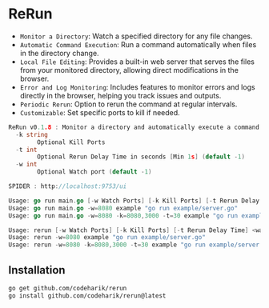 # ReRun

* `Monitor a Directory`: Watch a specified directory for any file changes.
* `Automatic Command Execution`: Run a command automatically when files in the directory change.
* `Local File Editing`: Provides a built-in web server that serves the files from your monitored directory, allowing direct modifications in the browser.
* `Error and Log Monitoring`: Includes features to monitor errors and logs directly in the browser, helping you track issues and outputs.
* `Periodic Rerun`: Option to rerun the command at regular intervals.
* `Customizable`: Set specific ports to kill if needed.

```go
ReRun v0.1.8 : Monitor a directory and automatically execute a command when directory change, or rerun the command on a set interval.
  -k string
    	Optional Kill Ports
  -t int
    	Optional Rerun Delay Time in seconds [Min 1s] (default -1)
  -w int
    	Optional Watch port (default -1)

SPIDER : http://localhost:9753/ui

Usage: go run main.go [-w Watch Ports] [-k Kill Ports] [-t Rerun Delay Time] <watch directory> <run command>
Usage: go run main.go -w=8080 example "go run example/server.go"
Usage: go run main.go -w=8080 -k=8080,3000 -t=30 example "go run example/server.go"

Usage: rerun [-w Watch Ports] [-k Kill Ports] [-t Rerun Delay Time] <watch directory> <run command>
Usage: rerun -w=8080 example "go run example/server.go"
Usage: rerun -w=8080 -k=8080,3000 -t=30 example "go run example/server.go"

```
## Installation

```bash
go get github.com/codeharik/rerun
go install github.com/codeharik/rerun@latest
```
